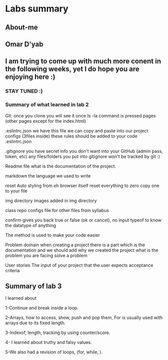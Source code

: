 # Labs summary

## About-me
## Omar D'yab

## I am trying to come up with much more conent in the following weeks, yet I do hope you are enjoying here :) 
### STAY TUNED :)

### Summary of what learned in lab 2 
Git: once you clone you will see it once ls -la command is pressed 
pages (other pages except for the index.html) 

.eslintrc.json 
we have this file we can copy and paste into our project 
configs (3files inside) 
these rules should be added to your code .eslintrc.json

.gitignore
you have secret info you don't want into your GitHub (admin pass, token, etc)
any files/folders you put into gitignore won't be tracked by git :)

Readme file
what is the documentation of the project. 

markdown 
the language we used to write 

reset 
Auto styling from eh browser itself 
reset everything to zero 
copy one to your file 

img directory 
images added in img directory  

class repo configs file for other files 
from syllabus 

confirm gives you back true or false (ok or cancel), no input
typeof to know the datatype of anything 


The method is used to make your code easier 


Problem domain when creating a project there is a part which is the documentation and we should add why we created the project 
what is the problem you are facing 
solve a problem 

User stories 
The input of your project that the user expects 
acceptance criteria 

## Summary of lab 3
I learned about

1-Continue and break inside a loop. 

2-Arrays, how to access, show, push and pop them, For is usually used with arrays due to its fixed length.

3-Indexof, length, tracking by using counter/score.

4- I learned about truthy and falsy values.

5-We also had a revision of loops, (for, while, ).